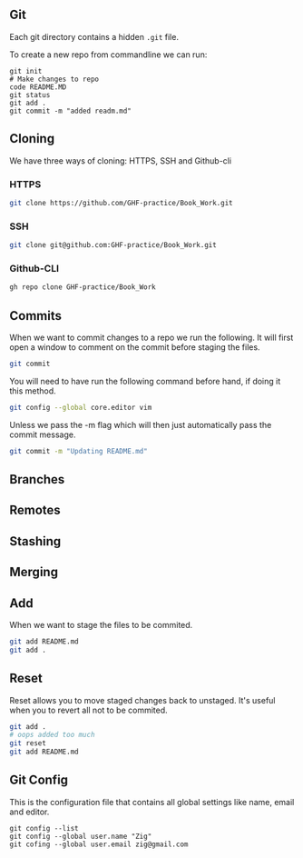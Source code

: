 ## Git

Each git directory contains a hidden `.git` file.

To create a new repo from commandline we can run:

```
git init
# Make changes to repo
code README.MD
git status
git add .
git commit -m "added readm.md"

```

## Cloning

We have three ways of cloning: HTTPS, SSH and Github-cli

### HTTPS

```sh 
git clone https://github.com/GHF-practice/Book_Work.git
```

### SSH

```sh
git clone git@github.com:GHF-practice/Book_Work.git
```

### Github-CLI

```sh
gh repo clone GHF-practice/Book_Work
```

## Commits

When we want to commit changes to a repo we run the following. It will first open a window to comment on the commit before staging the files. 


```sh
git commit
```
You will need to have run the following command before hand, if doing it this method. 

```sh
git config --global core.editor vim
```

Unless we pass the -m flag which will then just automatically pass the commit message.

```sh
git commit -m "Updating README.md"
```

## Branches

## Remotes

## Stashing

## Merging

## Add 

When we want to stage the files to be commited.

```sh
git add README.md
git add .
```

## Reset

Reset allows you to move staged changes back to unstaged. It's useful when you to revert all not to be commited.

```sh
git add .
# oops added too much
git reset
git add README.md
```

## Git Config

This is the configuration file that contains all global settings like name, email and editor.

```
git config --list
git config --global user.name "Zig"
git cofing --global user.email zig@gmail.com
```